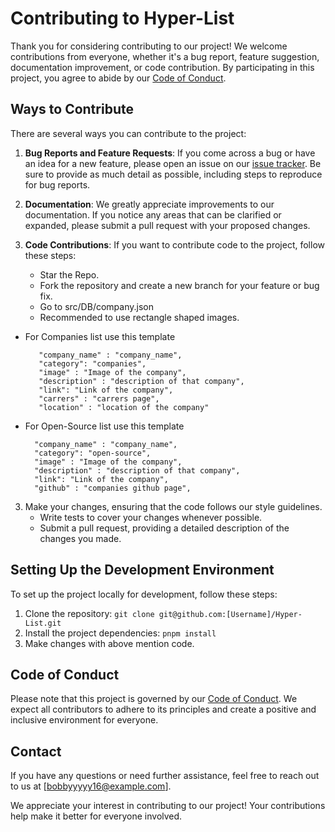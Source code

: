 # Contributing to Hyper-List

Thank you for considering contributing to our project! We welcome contributions from everyone, whether it's a bug report, feature suggestion, documentation improvement, or code contribution. By participating in this project, you agree to abide by our [Code of Conduct](./CODE_OF_CONDUCT.md).

## Ways to Contribute

There are several ways you can contribute to the project:

1. **Bug Reports and Feature Requests**: If you come across a bug or have an idea for a new feature, please open an issue on our [issue tracker](https://github.com/bobbyy16/Hyper-List/issues). Be sure to provide as much detail as possible, including steps to reproduce for bug reports.

2. **Documentation**: We greatly appreciate improvements to our documentation. If you notice any areas that can be clarified or expanded, please submit a pull request with your proposed changes.

3. **Code Contributions**: If you want to contribute code to the project, follow these steps:
   - Star the Repo.
   - Fork the repository and create a new branch for your feature or bug fix.
   - Go to src/DB/company.json
   - Recommended to use rectangle shaped images.
- For Companies list use this template  
   
         "company_name" : "company_name",
         "category": "companies",
         "image" : "Image of the company",
         "description" : "description of that company",
         "link": "Link of the company",
         "carrers" : "carrers page",
         "location" : "location of the company"

- For Open-Source list use this template  
   
        "company_name" : "company_name",
        "category": "open-source",
        "image" : "Image of the company",
        "description" : "description of that company",
        "link": "Link of the company",
        "github" : "companies github page",

3. Make your changes, ensuring that the code follows our style guidelines.
   - Write tests to cover your changes whenever possible.
   - Submit a pull request, providing a detailed description of the changes you made.

## Setting Up the Development Environment

To set up the project locally for development, follow these steps:

1. Clone the repository: `git clone git@github.com:[Username]/Hyper-List.git`
2. Install the project dependencies: `pnpm install`
3. Make changes with above mention code.


## Code of Conduct

Please note that this project is governed by our [Code of Conduct](./CODE_OF_CONDUCT.md). We expect all contributors to adhere to its principles and create a positive and inclusive environment for everyone.

## Contact

If you have any questions or need further assistance, feel free to reach out to us at [bobbyyyyy16@example.com].

We appreciate your interest in contributing to our project! Your contributions help make it better for everyone involved.
